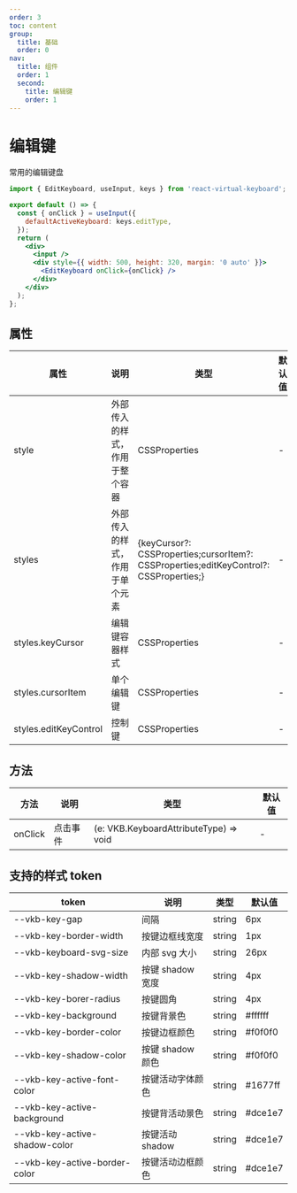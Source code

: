```yaml
---
order: 3
toc: content
group:
  title: 基础
  order: 0
nav:
  title: 组件
  order: 1
  second:
    title: 编辑键
    order: 1
---
```


# 编辑键

常用的编辑键盘

```jsx
import { EditKeyboard, useInput, keys } from 'react-virtual-keyboard';

export default () => {
  const { onClick } = useInput({
    defaultActiveKeyboard: keys.editType,
  });
  return (
    <div>
      <input />
      <div style={{ width: 500, height: 320, margin: '0 auto' }}>
        <EditKeyboard onClick={onClick} />
      </div>
    </div>
  );
};
```

## 属性

| 属性                  | 说明                           | 类型                                                                                   | 默认值 |
| --------------------- | ------------------------------ | -------------------------------------------------------------------------------------- | ------ |
| style                 | 外部传入的样式，作用于整个容器 | CSSProperties                                                                          | -      |
| styles                | 外部传入的样式，作用于单个元素 | {keyCursor?: CSSProperties;cursorItem?: CSSProperties;editKeyControl?: CSSProperties;} | -      |
| styles.keyCursor      | 编辑键容器样式                 | CSSProperties                                                                          | -      |
| styles.cursorItem     | 单个编辑键                     | CSSProperties                                                                          | -      |
| styles.editKeyControl | 控制键                         | CSSProperties                                                                          | -      |

## 方法

| 方法    | 说明     | 类型                                   | 默认值 |
| ------- | -------- | -------------------------------------- | ------ |
| onClick | 点击事件 | (e: VKB.KeyboardAttributeType) => void | -      |

## 支持的样式 token

| token                         | 说明             | 类型   | 默认值  |
| ----------------------------- | ---------------- | ------ | ------- |
| --vkb-key-gap                 | 间隔             | string | 6px     |
| --vkb-key-border-width        | 按键边框线宽度   | string | 1px     |
| --vkb-keyboard-svg-size       | 内部 svg 大小    | string | 26px    |
| --vkb-key-shadow-width        | 按键 shadow 宽度 | string | 4px     |
| --vkb-key-borer-radius        | 按键圆角         | string | 4px     |
| --vkb-key-background          | 按键背景色       | string | #ffffff |
| --vkb-key-border-color        | 按键边框颜色     | string | #f0f0f0 |
| --vkb-key-shadow-color        | 按键 shadow 颜色 | string | #f0f0f0 |
| --vkb-key-active-font-color   | 按键活动字体颜色 | string | #1677ff |
| --vkb-key-active-background   | 按键背活动景色   | string | #dce1e7 |
| --vkb-key-active-shadow-color | 按键活动 shadow  | string | #dce1e7 |
| --vkb-key-active-border-color | 按键活动边框颜色 | string | #dce1e7 |
